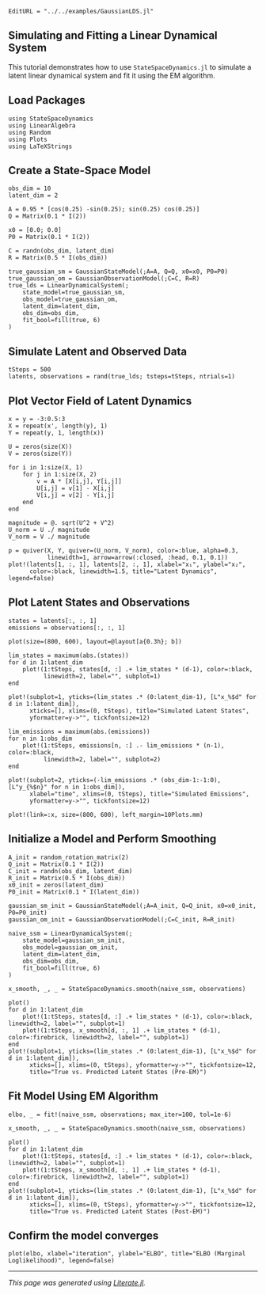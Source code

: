 ```@meta
EditURL = "../../examples/GaussianLDS.jl"
```

## Simulating and Fitting a Linear Dynamical System

This tutorial demonstrates how to use `StateSpaceDynamics.jl` to simulate a latent
linear dynamical system and fit it using the EM algorithm.

## Load Packages

````@example gaussian_latent_dynamics_example
using StateSpaceDynamics
using LinearAlgebra
using Random
using Plots
using LaTeXStrings
````

## Create a State-Space Model

````@example gaussian_latent_dynamics_example
obs_dim = 10
latent_dim = 2

A = 0.95 * [cos(0.25) -sin(0.25); sin(0.25) cos(0.25)]
Q = Matrix(0.1 * I(2))

x0 = [0.0; 0.0]
P0 = Matrix(0.1 * I(2))

C = randn(obs_dim, latent_dim)
R = Matrix(0.5 * I(obs_dim))

true_gaussian_sm = GaussianStateModel(;A=A, Q=Q, x0=x0, P0=P0)
true_gaussian_om = GaussianObservationModel(;C=C, R=R)
true_lds = LinearDynamicalSystem(;
    state_model=true_gaussian_sm,
    obs_model=true_gaussian_om,
    latent_dim=latent_dim,
    obs_dim=obs_dim,
    fit_bool=fill(true, 6)
)
````

## Simulate Latent and Observed Data

````@example gaussian_latent_dynamics_example
tSteps = 500
latents, observations = rand(true_lds; tsteps=tSteps, ntrials=1)
````

## Plot Vector Field of Latent Dynamics

````@example gaussian_latent_dynamics_example
x = y = -3:0.5:3
X = repeat(x', length(y), 1)
Y = repeat(y, 1, length(x))

U = zeros(size(X))
V = zeros(size(Y))

for i in 1:size(X, 1)
    for j in 1:size(X, 2)
        v = A * [X[i,j], Y[i,j]]
        U[i,j] = v[1] - X[i,j]
        V[i,j] = v[2] - Y[i,j]
    end
end

magnitude = @. sqrt(U^2 + V^2)
U_norm = U ./ magnitude
V_norm = V ./ magnitude

p = quiver(X, Y, quiver=(U_norm, V_norm), color=:blue, alpha=0.3,
           linewidth=1, arrow=arrow(:closed, :head, 0.1, 0.1))
plot!(latents[1, :, 1], latents[2, :, 1], xlabel="x₁", ylabel="x₂",
      color=:black, linewidth=1.5, title="Latent Dynamics", legend=false)
````

## Plot Latent States and Observations

````@example gaussian_latent_dynamics_example
states = latents[:, :, 1]
emissions = observations[:, :, 1]

plot(size=(800, 600), layout=@layout[a{0.3h}; b])

lim_states = maximum(abs.(states))
for d in 1:latent_dim
    plot!(1:tSteps, states[d, :] .+ lim_states * (d-1), color=:black,
          linewidth=2, label="", subplot=1)
end

plot!(subplot=1, yticks=(lim_states .* (0:latent_dim-1), [L"x_%$d" for d in 1:latent_dim]),
      xticks=[], xlims=(0, tSteps), title="Simulated Latent States",
      yformatter=y->"", tickfontsize=12)

lim_emissions = maximum(abs.(emissions))
for n in 1:obs_dim
    plot!(1:tSteps, emissions[n, :] .- lim_emissions * (n-1), color=:black,
          linewidth=2, label="", subplot=2)
end

plot!(subplot=2, yticks=(-lim_emissions .* (obs_dim-1:-1:0), [L"y_{%$n}" for n in 1:obs_dim]),
      xlabel="time", xlims=(0, tSteps), title="Simulated Emissions",
      yformatter=y->"", tickfontsize=12)

plot!(link=:x, size=(800, 600), left_margin=10Plots.mm)
````

## Initialize a Model and Perform Smoothing

````@example gaussian_latent_dynamics_example
A_init = random_rotation_matrix(2)
Q_init = Matrix(0.1 * I(2))
C_init = randn(obs_dim, latent_dim)
R_init = Matrix(0.5 * I(obs_dim))
x0_init = zeros(latent_dim)
P0_init = Matrix(0.1 * I(latent_dim))

gaussian_sm_init = GaussianStateModel(;A=A_init, Q=Q_init, x0=x0_init, P0=P0_init)
gaussian_om_init = GaussianObservationModel(;C=C_init, R=R_init)

naive_ssm = LinearDynamicalSystem(;
    state_model=gaussian_sm_init,
    obs_model=gaussian_om_init,
    latent_dim=latent_dim,
    obs_dim=obs_dim,
    fit_bool=fill(true, 6)
)

x_smooth, _, _ = StateSpaceDynamics.smooth(naive_ssm, observations)

plot()
for d in 1:latent_dim
    plot!(1:tSteps, states[d, :] .+ lim_states * (d-1), color=:black, linewidth=2, label="", subplot=1)
    plot!(1:tSteps, x_smooth[d, :, 1] .+ lim_states * (d-1), color=:firebrick, linewidth=2, label="", subplot=1)
end
plot!(subplot=1, yticks=(lim_states .* (0:latent_dim-1), [L"x_%$d" for d in 1:latent_dim]),
      xticks=[], xlims=(0, tSteps), yformatter=y->"", tickfontsize=12,
      title="True vs. Predicted Latent States (Pre-EM)")
````

## Fit Model Using EM Algorithm

````@example gaussian_latent_dynamics_example
elbo, _ = fit!(naive_ssm, observations; max_iter=100, tol=1e-6)

x_smooth, _, _ = StateSpaceDynamics.smooth(naive_ssm, observations)

plot()
for d in 1:latent_dim
    plot!(1:tSteps, states[d, :] .+ lim_states * (d-1), color=:black, linewidth=2, label="", subplot=1)
    plot!(1:tSteps, x_smooth[d, :, 1] .+ lim_states * (d-1), color=:firebrick, linewidth=2, label="", subplot=1)
end
plot!(subplot=1, yticks=(lim_states .* (0:latent_dim-1), [L"x_%$d" for d in 1:latent_dim]),
      xticks=[], xlims=(0, tSteps), yformatter=y->"", tickfontsize=12,
      title="True vs. Predicted Latent States (Post-EM)")
````

## Confirm the model converges

````@example gaussian_latent_dynamics_example
plot(elbo, xlabel="iteration", ylabel="ELBO", title="ELBO (Marginal Loglikelihood)", legend=false)
````

---

*This page was generated using [Literate.jl](https://github.com/fredrikekre/Literate.jl).*

